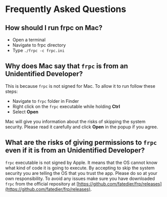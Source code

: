# Frequently Asked Questions

## How should I run frpc on Mac?

-   Open a terminal
-   Navigate to frpc directory
-   Type `./frpc -c frpc.ini`

## Why does Mac say that `frpc` is from an Unidentified Developer?

This is because `frpc` is not signed for Mac. To allow it to run follow these steps:

-   Navigate to `frpc` folder in Finder
-   Right click on the `frpc` executable while holding **Ctrl**
-   Select **Open**

Mac will give you information about the risks of skipping the system security. Please read it carefully and click **Open** in the popup if you agree.

## What are the risks of giving permissions to `frpc` even if it is from an Unidentified Developer?

`frpc` executable is not signed by Apple. It means that the OS cannot know what kind of code it is going to execute. By accepting to skip the system security you are telling the OS that you trust the app. Please do so at your own responsibility. To avoid any issues make sure you have downloaded `frpc` from the official repository at [https://github.com/fatedier/frp/releases](https://github.com/fatedier/frp/releases).
